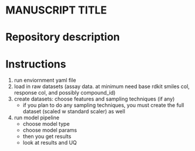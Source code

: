# MANUSCRIPT TITLE
# Repository description
# Instructions 
1. run enviornment yaml file 
2. load in raw datasets (assay data. at minimum need base rdkit smiles col, response col, and possibly compound_id)
3. create datasets: choose features and sampling techniques (if any)
    - if you plan to do any sampling techniques, you must create the full dataset (scaled w standard scaler) as well 
4. run model pipeline 
    - choose model type 
    - choose model params 
    - then you get results 
    - look at results and UQ 

